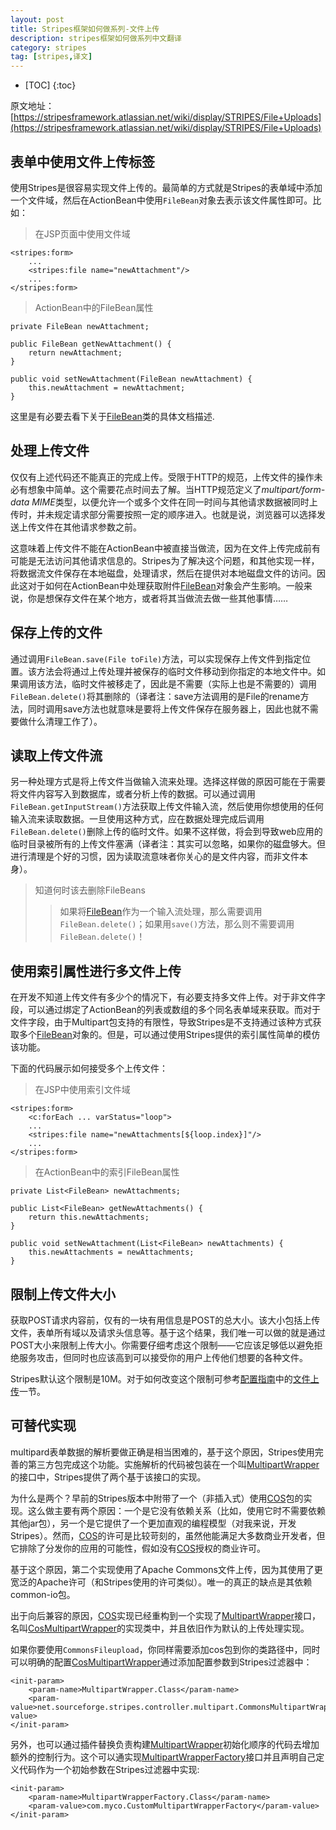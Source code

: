 ```yaml
---
layout: post
title: Stripes框架如何做系列-文件上传
description: stripes框架如何做系列中文翻译
category: stripes
tag: [stripes,译文]
---
```


* [TOC]
{:toc}

原文地址：[https://stripesframework.atlassian.net/wiki/display/STRIPES/File+Uploads](https://stripesframework.atlassian.net/wiki/display/STRIPES/File+Uploads)


## 表单中使用文件上传标签

使用Stripes是很容易实现文件上传的。最简单的方式就是Stripes的表单域中添加一个文件域，然后在ActionBean中使用`FileBean`对象去表示该文件属性即可。比如：

> 在JSP页面中使用文件域
>
	<stripes:form>
	    ...
	    <stripes:file name="newAttachment"/>
	    ...
	</stripes:form>

> ActionBean中的FileBean属性
>
	private FileBean newAttachment;
>	 
	public FileBean getNewAttachment() {
	    return newAttachment;
	}
>	 
	public void setNewAttachment(FileBean newAttachment) {
	    this.newAttachment = newAttachment;
	}


这里是有必要去看下关于[FileBean]类的具体文档描述.


## 处理上传文件

仅仅有上述代码还不能真正的完成上传。受限于HTTP的规范，上传文件的操作未必有想象中简单。这个需要花点时间去了解。当HTTP规范定义了*multipart/form-data MIME*类型，以便允许一个或多个文件在同一时间与其他请求数据被同时上传时，并未规定请求部分需要按照一定的顺序进入。也就是说，浏览器可以选择发送上传文件在其他请求参数之前。

这意味着上传文件不能在ActionBean中被直接当做流，因为在文件上传完成前有可能是无法访问其他请求信息的。Stripes为了解决这个问题，和其他实现一样，将数据流文件保存在本地磁盘，处理请求，然后在提供对本地磁盘文件的访问。因此这对于如何在ActionBean中处理获取附件[FileBean]对象会产生影响。一般来说，你是想保存文件在某个地方，或者将其当做流去做一些其他事情……


## 保存上传的文件

通过调用`FileBean.save(File toFile)`方法，可以实现保存上传文件到指定位置。该方法会将通过上传处理并被保存的临时文件移动到你指定的本地文件中。如果调用该方法，临时文件被移走了，因此是不需要（实际上也是不需要的）调用`FileBean.delete()`将其删除的（译者注：save方法调用的是File的rename方法，同时调用save方法也就意味是要将上传文件保存在服务器上，因此也就不需要做什么清理工作了）。

## 读取上传文件流

另一种处理方式是将上传文件当做输入流来处理。选择这样做的原因可能在于需要将文件内容写入到数据库，或者分析上传的数据。可以通过调用`FileBean.getInputStream()`方法获取上传文件输入流，然后使用你想使用的任何输入流来读取数据。一旦使用这种方式，应在数据处理完成后调用`FileBean.delete()`删除上传的临时文件。如果不这样做，将会到导致web应用的临时目录被所有的上传文件塞满（译者注：其实可以忽略，如果你的磁盘够大。但进行清理是个好的习惯，因为读取流意味者你关心的是文件内容，而非文件本身）。

> 知道何时该去删除FileBeans
>
> > 如果将[FileBean]作为一个输入流处理，那么需要调用`FileBean.delete()`；如果用`save()`方法，那么则不需要调用`FileBean.delete()`！

## 使用索引属性进行多文件上传

在开发不知道上传文件有多少个的情况下，有必要支持多文件上传。对于非文件字段，可以通过绑定了ActionBean的列表或数组的多个同名表单域来获取。而对于文件字段，由于Multipart包支持的有限性，导致Stripes是不支持通过该种方式获取多个[FileBean]对象的。但是，可以通过使用Stripes提供的索引属性简单的模仿该功能。

下面的代码展示如何接受多个上传文件：

> 在JSP中使用索引文件域
>
	<stripes:form>
	    <c:forEach ... varStatus="loop">
	    ...
	    <stripes:file name="newAttachments[${loop.index}]"/>
	    ...
	</stripes:form>

> 在ActionBean中的索引FileBean属性
>
	private List<FileBean> newAttachments;
>	 
	public List<FileBean> getNewAttachments() {
	    return this.newAttachments;
	}
>	 
	public void setNewAttachment(List<FileBean> newAttachments) {
	    this.newAttachments = newAttachments;
	}

## 限制上传文件大小

获取POST请求内容前，仅有的一块有用信息是POST的总大小。该大小包括上传文件，表单所有域以及请求头信息等。基于这个结果，我们唯一可以做的就是通过POST大小来限制上传大小。你需要仔细考虑这个限制——它应该足够低以避免拒绝服务攻击，但同时也应该高到可以接受你的用户上传他们想要的各种文件。

Stripes默认这个限制是10M。对于如何改变这个限制可参考[配置指南](https://stripesframework.atlassian.net/wiki/display/STRIPES/Configuration+Reference)中的[文件上传](https://stripesframework.atlassian.net/wiki/display/STRIPES/Configuration+Reference)一节。


## 可替代实现

multipard表单数据的解析要做正确是相当困难的，基于这个原因，Stripes使用完善的第三方包完成这个功能。实施解析的代码被包装在一个叫[MultipartWrapper]的接口中，Stripes提供了两个基于该接口的实现。

为什么是两个？早前的Stripes版本中附带了一个（非插入式）使用[COS]包的实现。这么做主要有两个原因：一个是它没有依赖关系（比如，使用它时不需要依赖其他jar包），另一个是它提供了一个更加直观的编程模型（对我来说，开发Stripes）。然而，[COS]的许可是比较苛刻的，虽然他能满足大多数商业开发者，但它排除了分发你的应用的可能性，假如没有[COS]授权的商业许可。

基于这个原因，第二个实现使用了Apache Commons文件上传，因为其使用了更宽泛的Apache许可（和Stripes使用的许可类似）。唯一的真正的缺点是其依赖common-io包。

出于向后兼容的原因，[COS]实现已经重构到一个实现了[MultipartWrapper]接口，名叫[CosMultipartWrapper]的实现类中，并且依旧作为默认的上传处理实现。

如果你要使用`CommonsFileupload`，你同样需要添加cos包到你的类路径中，同时可以明确的配置[CosMultipartWrapper]通过添加配置参数到Stripes过滤器中：

	<init-param>
	    <param-name>MultipartWrapper.Class</param-name>
	    <param-value>net.sourceforge.stripes.controller.multipart.CommonsMultipartWrapper</param-value>
	</init-param>

另外，也可以通过插件替换负责构建[MultipartWrapper]初始化顺序的代码去增加额外的控制行为。这个可以通实现[MultipartWrapperFactory]接口并且声明自己定义代码作为一个初始参数在Stripes过滤器中实现:
 

	<init-param>
	    <param-name>MultipartWrapperFactory.Class</param-name>
	    <param-value>com.myco.CustomMultipartWrapperFactory</param-value>
	</init-param>



[FileBean]: http://stripes.sourceforge.net/docs/current/javadoc/net/sourceforge/stripes/action/FileBean.html
[MultipartWrapper]:http://stripes.sourceforge.net/docs/current/javadoc/net/sourceforge/stripes/controller/multipart/MultipartWrapper.html 
[COS]: http://servlets.com/cos/
[CosMultipartWrapper]: http://stripes.sourceforge.net/docs/current/javadoc/net/sourceforge/stripes/controller/multipart/CommonsMultipartWrapper.html
[MultipartWrapperFactory]: http://stripes.sourceforge.net/docs/current/javadoc/net/sourceforge/stripes/controller/multipart/MultipartWrapperFactory.html
